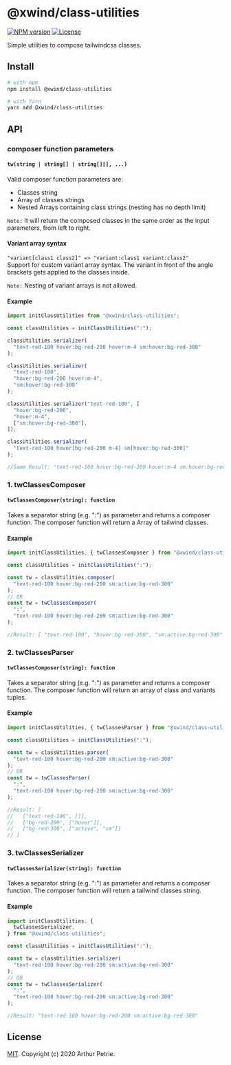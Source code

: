 # @xwind/class-utilities

[![NPM version](https://badgen.net/npm/v/@xwind/class-utilities)](https://www.npmjs.com/package/@xwind/class-utilities)
[![License](https://badgen.net/npm/license/@xwind/class-utilities)](https://www.npmjs.com/package/@xwind/class-utilities)

Simple utilities to compose tailwindcss classes.

## Install

```bash
# with npm
npm install @xwind/class-utilities

# with Yarn
yarn add @xwind/class-utilities
```

## API

### composer function parameters

#### `tw(string | string[] | string[][], ...)`

Valid composer function parameters are:

- Classes string
- Array of classes strings
- Nested Arrays containing class strings (nesting has no depth limit)

`Note:` It will return the composed classes in the same order as the input parameters, from left to right.

#### Variant array syntax

`"variant[class1 class2]" => "variant:class1 variant:class2"`  
Support for custom variant array syntax.
The variant in front of the angle brackets gets applied to the classes inside.

`Note:` Nesting of variant arrays is not allowed.

#### Example

```js
import initClassUtilities from "@xwind/class-utilities";

const classUtilities = initClassUtilities(":");

classUtilities.serializer(
  "text-red-100 hover:bg-red-200 hover:m-4 sm:hover:bg-red-300"
);

classUtilities.serializer(
  "text-red-100",
  "hover:bg-red-200 hover:m-4",
  "sm:hover:bg-red-300"
);

classUtilities.serializer("text-red-100", [
  "hover:bg-red-200",
  "hover:m-4",
  ["sm:hover:bg-red-300"],
]);

classUtilities.serializer(
  "text-red-100 hover[bg-red-200 m-4] sm[hover:bg-red-300]"
);

//Same Result: "text-red-100 hover:bg-red-200 hover:m-4 sm:hover:bg-red-300"
```

### 1. twClassesComposer

#### `twClassesComposer(string): function`

Takes a separator string (e.g. ":") as parameter and returns a composer function.
The composer function will return a Array of tailwind classes.

#### Example

```js
import initClassUtilities, { twClassesComposer } from "@xwind/class-utilities";

const classUtilities = initClassUtilities(":");

const tw = classUtilities.composer(
  "text-red-100 hover:bg-red-200 sm:active:bg-red-300"
);
// OR
const tw = twClassesComposer(
  ":",
  "text-red-100 hover:bg-red-200 sm:active:bg-red-300"
);

//Result: [ "text-red-100", "hover:bg-red-200", "sm:active:bg-red-300" ]
```

### 2. twClassesParser

#### `twClassesComposer(string): function`

Takes a separator string (e.g. ":") as parameter and returns a composer function.
The composer function will return an array of class and variants tuples.

#### Example

```js
import initClassUtilities, { twClassesParser } from "@xwind/class-utilities";

const classUtilities = initClassUtilities(":");

const tw = classUtilities.parser(
  "text-red-100 hover:bg-red-200 sm:active:bg-red-300"
);
// OR
const tw = twClassesParser(
  ":",
  "text-red-100 hover:bg-red-200 sm:active:bg-red-300"
);

//Result: [
//   ["text-red-100", []],
//   ["bg-red-200", ["hover"]],
//   ["bg-red-300", ["active", "sm"]]
// ]
```

### 3. twClassesSerializer

#### `twClassesSerializer(string): function`

Takes a separator string (e.g. ":") as parameter and returns a composer function.
The composer function will return a tailwind classes string.

#### Example

```js
import initClassUtilities, {
  twClassesSerializer,
} from "@xwind/class-utilities";

const classUtilities = initClassUtilities(":");

const tw = classUtilities.serializer(
  "text-red-100 hover:bg-red-200 sm:active:bg-red-300"
);
// OR
const tw = twClassesSerializer(
  ":",
  "text-red-100 hover:bg-red-200 sm:active:bg-red-300"
);

//Result: "text-red-100 hover:bg-red-200 sm:active:bg-red-300"
```

## License

[MIT](LICENSE). Copyright (c) 2020 Arthur Petrie.

